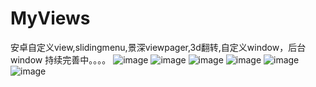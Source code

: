 # MyViews
安卓自定义view,slidingmenu,景深viewpager,3d翻转,自定义window，后台window
持续完善中。。。。
![image](https://github.com/wongqueng/MyViews/blob/master/showimage/2015-12-23_09_29_05.gif)
![image](https://github.com/wongqueng/MyViews/blob/master/showimage/1469370224202.gif)
![image](https://github.com/wongqueng/MyViews/blob/master/showimage/1469370290149.gif)
![image](https://github.com/wongqueng/MyViews/blob/master/showimage/1469370154582.gif)
![image](https://github.com/wongqueng/MyViews/blob/master/showimage/1469370168342.gif)
![image](https://github.com/wongqueng/MyViews/blob/master/showimage/1469370131783.gif)

